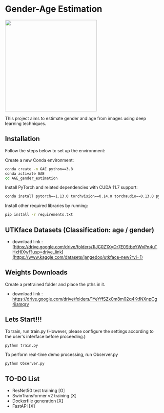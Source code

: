 # Gender-Age Estimation
<img src="https://github.com/TQS-korea/Gender_Age_Estimation/assets/81406444/c7b9ee12-f8e7-4eb6-9425-5b9a5167c287" width="300" height="300">

This project aims to estimate gender and age from images using deep learning techniques.

## Installation

Follow the steps below to set up the environment:

Create a new Conda environment:
   ```bash
   conda create -n GAE python==3.8
   conda activate GAE
   cd AGE_gender_estimation
   ```
Install PyTorch and related dependencies with CUDA 11.7 support:
   ```bash
   conda install pytorch==1.13.0 torchvision==0.14.0 torchaudio==0.13.0 pytorch-cuda=11.7 -c pytorch -c nvidia
   ```
Install other required libraries by running:
   ```bash
   pip install -r requirements.txt
   ```

## UTKface Datasets (Classification: age / gender)
- download link : [https://drive.google.com/drive/folders/1IJC0Z1XyOr7E0StbeYWvPn4uTHxHIXwf?usp=drive_link](https://www.kaggle.com/datasets/jangedoo/utkface-new?rvi=1)

## Weights Downloads
Create a pretrained folder and place the pths in it.
- download link : https://drive.google.com/drive/folders/1YeYffSZx0m8m02q4KtfNXnpCg4iamqry

## Lets Start!!!
To train, run train.py (However, please configure the settings according to the user's interface before proceeding.)
   ```bash
   python train.py
   ```

To perform real-time demo processing, run Observer.py
   ```bash
   python Observer.py
   ```

## TO-DO List
- ResNet50 test training [O]
- SwinTransformer v2 training [X]
- Dockerfile generation [X]
- FastAPI [X]
